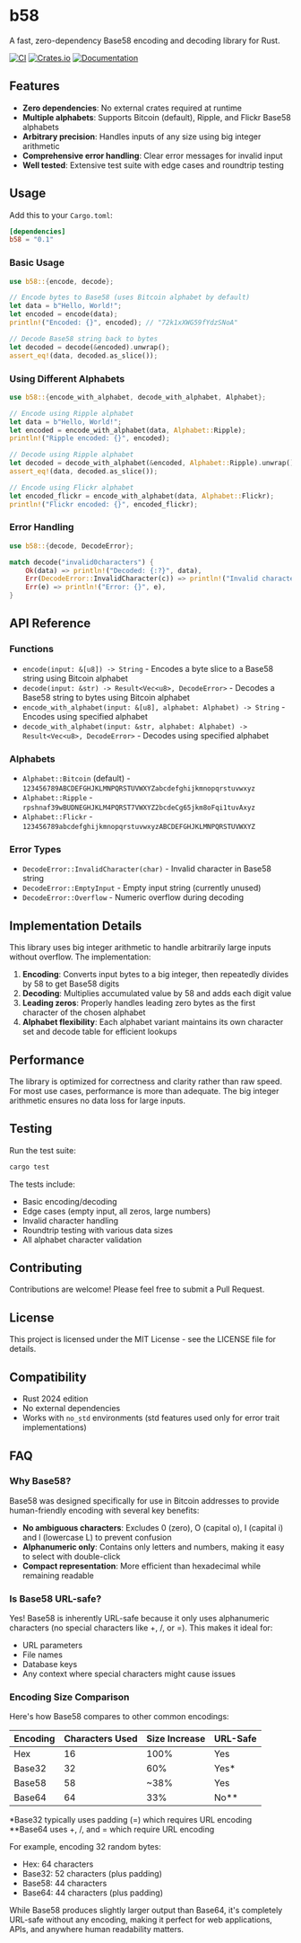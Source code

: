# b58

A fast, zero-dependency Base58 encoding and decoding library for Rust.

[![CI](https://github.com/cmackenzie1/base58-rs/actions/workflows/ci.yml/badge.svg)](https://github.com/cmackenzie1/base58-rs/actions/workflows/ci.yml)
[![Crates.io](https://img.shields.io/crates/v/b58.svg)](https://crates.io/crates/b58)
[![Documentation](https://docs.rs/b58/badge.svg)](https://docs.rs/b58)

## Features

- **Zero dependencies**: No external crates required at runtime
- **Multiple alphabets**: Supports Bitcoin (default), Ripple, and Flickr Base58 alphabets
- **Arbitrary precision**: Handles inputs of any size using big integer arithmetic
- **Comprehensive error handling**: Clear error messages for invalid input
- **Well tested**: Extensive test suite with edge cases and roundtrip testing

## Usage

Add this to your `Cargo.toml`:

```toml
[dependencies]
b58 = "0.1"
```

### Basic Usage

```rust
use b58::{encode, decode};

// Encode bytes to Base58 (uses Bitcoin alphabet by default)
let data = b"Hello, World!";
let encoded = encode(data);
println!("Encoded: {}", encoded); // "72k1xXWG59fYdzSNoA"

// Decode Base58 string back to bytes
let decoded = decode(&encoded).unwrap();
assert_eq!(data, decoded.as_slice());
```

### Using Different Alphabets

```rust
use b58::{encode_with_alphabet, decode_with_alphabet, Alphabet};

// Encode using Ripple alphabet
let data = b"Hello, World!";
let encoded = encode_with_alphabet(data, Alphabet::Ripple);
println!("Ripple encoded: {}", encoded);

// Decode using Ripple alphabet
let decoded = decode_with_alphabet(&encoded, Alphabet::Ripple).unwrap();
assert_eq!(data, decoded.as_slice());

// Encode using Flickr alphabet
let encoded_flickr = encode_with_alphabet(data, Alphabet::Flickr);
println!("Flickr encoded: {}", encoded_flickr);
```

### Error Handling

```rust
use b58::{decode, DecodeError};

match decode("invalid0characters") {
    Ok(data) => println!("Decoded: {:?}", data),
    Err(DecodeError::InvalidCharacter(c)) => println!("Invalid character: {}", c),
    Err(e) => println!("Error: {}", e),
}
```

## API Reference

### Functions

- `encode(input: &[u8]) -> String` - Encodes a byte slice to a Base58 string using Bitcoin alphabet
- `decode(input: &str) -> Result<Vec<u8>, DecodeError>` - Decodes a Base58 string to bytes using Bitcoin alphabet
- `encode_with_alphabet(input: &[u8], alphabet: Alphabet) -> String` - Encodes using specified alphabet
- `decode_with_alphabet(input: &str, alphabet: Alphabet) -> Result<Vec<u8>, DecodeError>` - Decodes using specified alphabet

### Alphabets

- `Alphabet::Bitcoin` (default) - `123456789ABCDEFGHJKLMNPQRSTUVWXYZabcdefghijkmnopqrstuvwxyz`
- `Alphabet::Ripple` - `rpshnaf39wBUDNEGHJKLM4PQRST7VWXYZ2bcdeCg65jkm8oFqi1tuvAxyz`
- `Alphabet::Flickr` - `123456789abcdefghijkmnopqrstuvwxyzABCDEFGHJKLMNPQRSTUVWXYZ`

### Error Types

- `DecodeError::InvalidCharacter(char)` - Invalid character in Base58 string
- `DecodeError::EmptyInput` - Empty input string (currently unused)
- `DecodeError::Overflow` - Numeric overflow during decoding

## Implementation Details

This library uses big integer arithmetic to handle arbitrarily large inputs without overflow. The implementation:

1. **Encoding**: Converts input bytes to a big integer, then repeatedly divides by 58 to get Base58 digits
2. **Decoding**: Multiplies accumulated value by 58 and adds each digit value
3. **Leading zeros**: Properly handles leading zero bytes as the first character of the chosen alphabet
4. **Alphabet flexibility**: Each alphabet variant maintains its own character set and decode table for efficient lookups

## Performance

The library is optimized for correctness and clarity rather than raw speed. For most use cases, performance is more than adequate. The big integer arithmetic ensures no data loss for large inputs.

## Testing

Run the test suite:

```bash
cargo test
```

The tests include:
- Basic encoding/decoding
- Edge cases (empty input, all zeros, large numbers)
- Invalid character handling
- Roundtrip testing with various data sizes
- All alphabet character validation

## Contributing

Contributions are welcome! Please feel free to submit a Pull Request.

## License

This project is licensed under the MIT License - see the LICENSE file for details.

## Compatibility

- Rust 2024 edition
- No external dependencies
- Works with `no_std` environments (std features used only for error trait implementations)

## FAQ

### Why Base58?

Base58 was designed specifically for use in Bitcoin addresses to provide human-friendly encoding with several key benefits:
- **No ambiguous characters**: Excludes 0 (zero), O (capital o), I (capital i) and l (lowercase L) to prevent confusion
- **Alphanumeric only**: Contains only letters and numbers, making it easy to select with double-click
- **Compact representation**: More efficient than hexadecimal while remaining readable

### Is Base58 URL-safe?

Yes! Base58 is inherently URL-safe because it only uses alphanumeric characters (no special characters like +, /, or =). This makes it ideal for:
- URL parameters
- File names
- Database keys
- Any context where special characters might cause issues

### Encoding Size Comparison

Here's how Base58 compares to other common encodings:

| Encoding | Characters Used | Size Increase | URL-Safe |
|----------|----------------|---------------|----------|
| Hex      | 16             | 100%          | Yes      |
| Base32   | 32             | 60%           | Yes*     |
| Base58   | 58             | ~38%          | Yes      |
| Base64   | 64             | 33%           | No**     |

*Base32 typically uses padding (=) which requires URL encoding
**Base64 uses +, /, and = which require URL encoding

For example, encoding 32 random bytes:
- Hex: 64 characters
- Base32: 52 characters (plus padding)
- Base58: 44 characters
- Base64: 44 characters (plus padding)

While Base58 produces slightly larger output than Base64, it's completely URL-safe without any encoding, making it perfect for web applications, APIs, and anywhere human readability matters.
